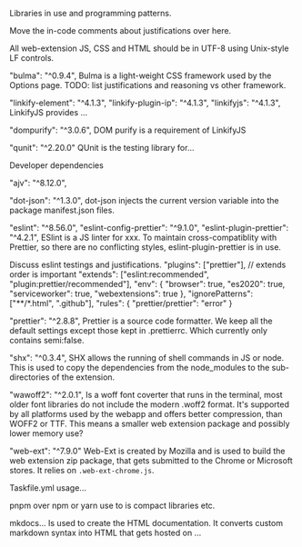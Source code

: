 Libraries in use and programming patterns.

Move the in-code comments about justifications over here.

All web-extension JS, CSS and HTML should be in UTF-8 using Unix-style LF controls.

"bulma": "^0.9.4",
Bulma is a light-weight CSS framework used by the Options page.
TODO: list justifications and reasoning vs other framework.

"linkify-element": "^4.1.3",
"linkify-plugin-ip": "^4.1.3",
"linkifyjs": "^4.1.3",
LinkifyJS provides ...


"dompurify": "^3.0.6",
DOM purify is a requirement of LinkifyJS


"qunit": "^2.20.0"
QUnit is the testing library for...

Developer dependencies

"ajv": "^8.12.0",

"dot-json": "^1.3.0",
dot-json injects the current version variable into the package
manifest.json files.

"eslint": "^8.56.0",
"eslint-config-prettier": "^9.1.0",
"eslint-plugin-prettier": "^4.2.1",
ESlint is a JS linter for xxx.
To maintain cross-compatiblity with Prettier, so there are
no conflicting styles, eslint-plugin-prettier is in use.

Discuss eslint testings and justifications.
  "plugins": ["prettier"],
  // extends order is important
  "extends": ["eslint:recommended", "plugin:prettier/recommended"],
  "env": {
    "browser": true,
    "es2020": true,
    "serviceworker": true,
    "webextensions": true
  },
  "ignorePatterns": ["**/*.html", ".github"],
  "rules": {
    "prettier/prettier": "error"
  }

"prettier": "^2.8.8",
Prettier is a source code formatter. We keep all the default
settings except those kept in .prettierrc.
Which currently only contains semi:false.

"shx": "^0.3.4",
SHX allows the running of shell commands in JS or node.
This is used to copy the dependencies from the node_modules
to the sub-directories of the extension.

"wawoff2": "^2.0.1",
Is a woff font coverter that runs in the terminal, most
older font libraries do not include the modern .woff2 format.
It's supported by all platforms used by the webapp and offers
better compression, than WOFF2 or TTF. This means a smaller
web extension package and possibly lower memory use?

"web-ext": "^7.9.0"
Web-Ext is created by Mozilla and is used to build the
web extension zip package, that gets submitted to the
Chrome or Microsoft stores. It relies on `.web-ext-chrome.js`.

Taskfile.yml usage...

pnpm over npm or yarn use to is compact libraries etc.

mkdocs...
Is used to create the HTML documentation.
It converts custom markdown syntax into HTML that gets
hosted on ...